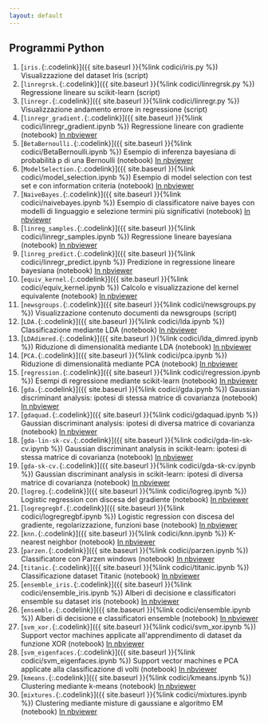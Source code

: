 ```yaml
---
layout: default
---
```


## Programmi Python

1. [`iris.`{:.codelink}]({{ site.baseurl }}{%link codici/iris.py %}) Visualizzazione del dataset Iris (script)
1. [`linregrsk.`{:.codelink}]({{ site.baseurl }}{%link codici/linregrsk.py %}) Regressione lineare su scikit-learn (script)
1. [`linregr.`{:.codelink}]({{ site.baseurl }}{%link codici/linregr.py %}) Visualizzazione andamento errore in regressione (script)
1. [`linregr_gradient.`{:.codelink}]({{ site.baseurl }}{%link codici/linregr_gradient.ipynb %}) Regressione lineare con gradiente (notebook) [In nbviewer](https://nbviewer.jupyter.org/github/tvml/ml1718/blob/master/codici/linregr_gradient.ipynb)
1. [`BetaBernoulli.`{:.codelink}]({{ site.baseurl }}{%link codici/BetaBernoulli.ipynb %}) Esempio di inferenza bayesiana di probabilità p di una Bernoulli (notebook) [In nbviewer](https://nbviewer.jupyter.org/github/tvml/ml1718/blob/master/codici/BetaBernoulli.ipynb)
1. [`ModelSelection.`{:.codelink}]({{ site.baseurl }}{%link codici/model_selection.ipynb %}) Esempio di model selection con test set e con information criteria (notebook) [In nbviewer](https://nbviewer.jupyter.org/github/tvml/ml1718/blob/master/codici/model_selection.ipynb)
1. [`NaiveBayes.`{:.codelink}]({{ site.baseurl }}{%link codici/naivebayes.ipynb %}) Esempio di classificatore naive bayes con modelli di linguaggio e selezione termini più significativi (notebook) [In nbviewer](https://nbviewer.jupyter.org/github/tvml/ml1718/blob/master/codici/naivebayes.ipynb)
1. [`linreg_samples.`{:.codelink}]({{ site.baseurl }}{%link codici/linregr_samples.ipynb %}) Regressione lineare bayesiana (notebook) [In nbviewer](https://nbviewer.jupyter.org/github/tvml/ml1718/blob/master/codici/linregr_samples.ipynb)
1. [`linreg_predict.`{:.codelink}]({{ site.baseurl }}{%link codici/linregr_predict.ipynb %}) Predizione in regressione lineare bayesiana (notebook) [In nbviewer](https://nbviewer.jupyter.org/github/tvml/ml1718/blob/master/codici/linregr_predict.ipynb)
1. [`equiv_kernel.`{:.codelink}]({{ site.baseurl }}{%link codici/equiv_kernel.ipynb %}) Calcolo e visualizzazione del kernel equivalente (notebook) [In nbviewer](https://nbviewer.jupyter.org/github/tvml/ml1718/blob/master/codici/equiv_kernel.ipynb)
1. [`newsgroups.`{:.codelink}]({{ site.baseurl }}{%link codici/newsgroups.py %}) Visualizzazione contenuto documenti da newsgroups (script)
1. [`LDA.`{:.codelink}]({{ site.baseurl }}{%link codici/lda.ipynb %}) Classificazione mediante LDA (notebook) [In nbviewer](https://nbviewer.jupyter.org/github/tvml/ml1718/blob/master/codici/lda.ipynb)
1. [`LDAdimred.`{:.codelink}]({{ site.baseurl }}{%link codici/lda_dimred.ipynb %}) Riduzione di dimensionalità mediante LDA (notebook) [In nbviewer](https://nbviewer.jupyter.org/github/tvml/ml1718/blob/master/codici/lda_dimred.ipynb)
1. [`PCA.`{:.codelink}]({{ site.baseurl }}{%link codici/pca.ipynb %}) Riduzione di dimensionalità mediante PCA (notebook) [In nbviewer](https://nbviewer.jupyter.org/github/tvml/ml1718/blob/master/codici/pca.ipynb)
1. [`regression.`{:.codelink}]({{ site.baseurl }}{%link codici/regression.ipynb %}) Esempi di regressione mediante scikit-learn (notebook) [In nbviewer](https://nbviewer.jupyter.org/github/tvml/ml1718/blob/master/codici/regression.ipynb)
1. [`gda.`{:.codelink}]({{ site.baseurl }}{%link codici/gda.ipynb %}) Gaussian discriminant analysis: ipotesi di stessa matrice di covarianza (notebook) [In nbviewer](https://nbviewer.jupyter.org/github/tvml/ml1718/blob/master/codici/gda.ipynb)
1. [`gdaquad.`{:.codelink}]({{ site.baseurl }}{%link codici/gdaquad.ipynb %}) Gaussian discriminant analysis: ipotesi di diversa matrice di covarianza (notebook) [In nbviewer](https://nbviewer.jupyter.org/github/tvml/ml1718/blob/master/codici/gdaquad.ipynb)
1. [`gda-lin-sk-cv.`{:.codelink}]({{ site.baseurl }}{%link codici/gda-lin-sk-cv.ipynb %}) Gaussian discriminant analysis in scikit-learn: ipotesi di stessa matrice di covarianza (notebook) [In nbviewer](https://nbviewer.jupyter.org/github/tvml/ml1718/blob/master/codici/gda-lin-sk-cv.ipynb)
1. [`gda-sk-cv.`{:.codelink}]({{ site.baseurl }}{%link codici/gda-sk-cv.ipynb %}) Gaussian discriminant analysis in scikit-learn: ipotesi di diversa matrice di covarianza (notebook) [In nbviewer](https://nbviewer.jupyter.org/github/tvml/ml1718/blob/master/codici/gda-sk-cv.ipynb)
1. [`logreg.`{:.codelink}]({{ site.baseurl }}{%link codici/logreg.ipynb %}) Logistic regression con discesa del gradiente (notebook) [In nbviewer](https://nbviewer.jupyter.org/github/tvml/ml1718/blob/master/codici/logreg.ipynb)
1. [`logregregbf.`{:.codelink}]({{ site.baseurl }}{%link codici/logregregbf.ipynb %}) Logistic regression con discesa del gradiente, regolarizzazione, funzioni base (notebook) [In nbviewer](https://nbviewer.jupyter.org/github/tvml/ml1718/blob/master/codici/logregregbf.ipynb)
1. [`knn.`{:.codelink}]({{ site.baseurl }}{%link codici/knn.ipynb %}) K-nearest neighbor (notebook) [In nbviewer](https://nbviewer.jupyter.org/github/tvml/ml1718/blob/master/codici/knn.ipynb)
1. [`parzen.`{:.codelink}]({{ site.baseurl }}{%link codici/parzen.ipynb %}) Classificatore con Parzen windows (notebook) [In nbviewer](https://nbviewer.jupyter.org/github/tvml/ml1718/blob/master/codici/parzen.ipynb)
1. [`titanic.`{:.codelink}]({{ site.baseurl }}{%link codici/titanic.ipynb %}) Classificazione dataset Titanic (notebook) [In nbviewer](https://nbviewer.jupyter.org/github/tvml/ml1718/blob/master/codici/titanic.ipynb)
1. [`ensemble_iris.`{:.codelink}]({{ site.baseurl }}{%link codici/ensemble_iris.ipynb %}) Alberi di decisione e classificatori ensemble su dataset iris (notebook) [In nbviewer](https://nbviewer.jupyter.org/github/tvml/ml1718/blob/master/codici/ensemble_iris.ipynb)
1. [`ensemble.`{:.codelink}]({{ site.baseurl }}{%link codici/ensemble.ipynb %}) Alberi di decisione e classificatori ensemble (notebook) [In nbviewer](https://nbviewer.jupyter.org/github/tvml/ml1718/blob/master/codici/ensemble.ipynb)
1. [`svm_xor.`{:.codelink}]({{ site.baseurl }}{%link codici/svm_xor.ipynb %}) Support vector machines applicate all'apprendimento di dataset da funzione XOR (notebook) [In nbviewer](https://nbviewer.jupyter.org/github/tvml/ml1718/blob/master/codici/svm_xor.ipynb)
1. [`svm_eigenfaces.`{:.codelink}]({{ site.baseurl }}{%link codici/svm_eigenfaces.ipynb %}) Support vector machines e PCA applicate alla classificazione di volti (notebook) [In nbviewer](https://nbviewer.jupyter.org/github/tvml/ml1718/blob/master/codici/svm_eigenfaces.ipynb)
1. [`kmeans.`{:.codelink}]({{ site.baseurl }}{%link codici/kmeans.ipynb %}) Clustering mediante k-means (notebook) [In nbviewer](https://nbviewer.jupyter.org/github/tvml/ml1718/blob/master/codici/kmeans.ipynb)
1. [`mixtures.`{:.codelink}]({{ site.baseurl }}{%link codici/mixtures.ipynb %}) Clustering mediante misture di gaussiane e algoritmo EM (notebook) [In nbviewer](https://nbviewer.jupyter.org/github/tvml/ml1718/blob/master/codici/mixtures.ipynb)

